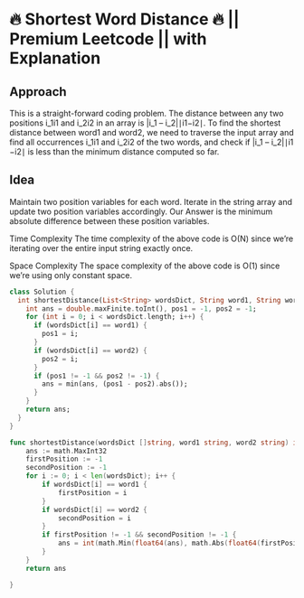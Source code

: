 # 🔥 Shortest Word Distance 🔥 || Premium Leetcode || with Explanation

## Approach

This is a straight-forward coding problem. The distance between any two positions i_1i1​ and i_2i2​ in an array is |i_1 – i_2|∣i1​−i2​∣. To find the shortest distance between word1 and word2, we need to traverse the input array and find all occurrences i_1i1​ and i_2i2​ of the two words, and check if |i_1 – i_2|∣i1​−i2​∣ is less than the minimum distance computed so far.

## Idea

Maintain two position variables for each word.
Iterate in the string array and update two position variables accordingly.
Our Answer is the minimum absolute difference between these position variables.

 Time Complexity
 The time complexity of the above code is O(N) since we’re iterating over the entire input string exactly once.

 Space Complexity
 The space complexity of the above code is O(1) since we’re using only constant space.

```dart
class Solution {
  int shortestDistance(List<String> wordsDict, String word1, String word2) {
    int ans = double.maxFinite.toInt(), pos1 = -1, pos2 = -1;
    for (int i = 0; i < wordsDict.length; i++) {
      if (wordsDict[i] == word1) {
        pos1 = i;
      }
      if (wordsDict[i] == word2) {
        pos2 = i;
      }
      if (pos1 != -1 && pos2 != -1) {
        ans = min(ans, (pos1 - pos2).abs());
      }
    }
    return ans;
  }
}
```

```go
func shortestDistance(wordsDict []string, word1 string, word2 string) int {
	ans := math.MaxInt32
	firstPosition := -1
	secondPosition := -1
	for i := 0; i < len(wordsDict); i++ {
		if wordsDict[i] == word1 {
			firstPosition = i
		}
		if wordsDict[i] == word2 {
			secondPosition = i
		}
		if firstPosition != -1 && secondPosition != -1 {
			ans = int(math.Min(float64(ans), math.Abs(float64(firstPosition)-float64(secondPosition))))
		}
	}
	return ans

}
```
